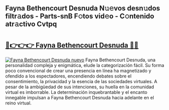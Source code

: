 ## Fayna Bethencourt Desnuda N𝚞𝚎vos desn𝚞dos filtr𝚊dos - Parts-snB F𝚘tos vid𝚎o - C𝚘ntenido atr𝚊ctivo Cvtpq

# <h2><a href="http://mb0hbim.tromn.icu/?c=Fayna+Bethencourt+Desnuda">🔗👉👉👉 Fayna Bethencourt Desnuda 🔗🔗</a></h2>

[![Fayna Bethencourt Desnuda nuevo](https://i.imgur.com/pEAQMta.gif)](http://mb0hbim.tromn.icu/?c=Fayna+Bethencourt+Desnuda)
Fayna Bethencourt Desnuda, una personalidad compleja y enigmática, elude la categorización fácil. Su forma poco convencional de crear una presencia en línea ha magnetizado y ofendido a los espectadores, encendiendo debates sobre el consentimiento, la privacidad y la esencia de las sociedades virtuales. A pesar de la ambigüedad de sus intenciones, su huella en la comunidad virtual es imborrable. La determinación inquebrantable y el encanto innegable impulsan a Fayna Bethencourt Desnuda hacia adelante en el reino virtual.
